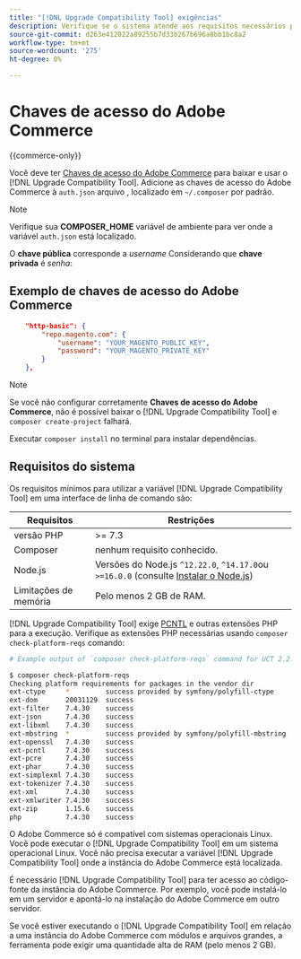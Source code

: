 ```yaml
---
title: "[!DNL Upgrade Compatibility Tool] exigências"
description: Verifique se o sistema atende aos requisitos necessários para executar o [!DNL Upgrade Compatibility Tool] em uma interface de linha de comando para seu projeto do Adobe Commerce.
source-git-commit: d263e412022a89255b7d33b267b696a8bb1bc8a2
workflow-type: tm+mt
source-wordcount: '275'
ht-degree: 0%

---
```



# Chaves de acesso do Adobe Commerce

{{commerce-only}}

Você deve ter [Chaves de acesso do Adobe Commerce](https://developer.adobe.com/commerce/marketplace/guides/sellers/profile-information/#access-keys) para baixar e usar o [!DNL Upgrade Compatibility Tool]. Adicione as chaves de acesso do Adobe Commerce à `auth.json` arquivo , localizado em `~/.composer` por padrão.

>[!NOTE]
>
>Verifique sua **COMPOSER_HOME** variável de ambiente para ver onde a variável `auth.json` está localizado.

O **chave pública** corresponde a _username_ Considerando que **chave privada** é _senha_:

## Exemplo de chaves de acesso do Adobe Commerce

```json
    "http-basic": {
        "repo.magento.com": {
            "username": "YOUR_MAGENTO_PUBLIC_KEY",
            "password": "YOUR_MAGENTO_PRIVATE_KEY"
        }
    },
```

>[!NOTE]
>
> Se você não configurar corretamente **Chaves de acesso do Adobe Commerce**, não é possível baixar o [!DNL Upgrade Compatibility Tool] e `composer create-project` falhará.

Executar `composer install` no terminal para instalar dependências.

## Requisitos do sistema

Os requisitos mínimos para utilizar a variável [!DNL Upgrade Compatibility Tool] em uma interface de linha de comando são:

| **Requisitos** | **Restrições** |
|----------------|-----------------|
| versão PHP | >= 7.3 |
| Composer | nenhum requisito conhecido. |
| Node.js | Versões do Node.js `^12.22.0`, `^14.17.0`ou `>=16.0.0` (consulte [Instalar o Node.js](https://nodejs.dev/learn/how-to-install-nodejs)) |
| Limitações de memória | Pelo menos 2 GB de RAM. |

[!DNL Upgrade Compatibility Tool] exige [PCNTL](https://www.php.net/manual/en/book.pcntl.php) e outras extensões PHP para a execução. Verifique as extensões PHP necessárias usando `composer check-platform-reqs` comando:

```bash
# Example output of `composer check-platform-reqs` command for UCT 2.2.6 and PHP 7.4:

$ composer check-platform-reqs
Checking platform requirements for packages in the vendor dir
ext-ctype     *         success provided by symfony/polyfill-ctype
ext-dom       20031129  success
ext-filter    7.4.30    success
ext-json      7.4.30    success
ext-libxml    7.4.30    success
ext-mbstring  *         success provided by symfony/polyfill-mbstring
ext-openssl   7.4.30    success
ext-pcntl     7.4.30    success
ext-pcre      7.4.30    success
ext-phar      7.4.30    success
ext-simplexml 7.4.30    success
ext-tokenizer 7.4.30    success
ext-xml       7.4.30    success
ext-xmlwriter 7.4.30    success
ext-zip       1.15.6    success
php           7.4.30    success
```

O Adobe Commerce só é compatível com sistemas operacionais Linux. Você pode executar o [!DNL Upgrade Compatibility Tool] em um sistema operacional Linux. Você não precisa executar a variável [!DNL Upgrade Compatibility Tool] onde a instância do Adobe Commerce está localizada.

É necessário [!DNL Upgrade Compatibility Tool] para ter acesso ao código-fonte da instância do Adobe Commerce. Por exemplo, você pode instalá-lo em um servidor e apontá-lo na instalação do Adobe Commerce em outro servidor.

Se você estiver executando o [!DNL Upgrade Compatibility Tool] em relação a uma instância do Adobe Commerce com módulos e arquivos grandes, a ferramenta pode exigir uma quantidade alta de RAM (pelo menos 2 GB).
